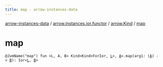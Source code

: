 ```yaml
---
title: map - arrow-instances-data
---
```


[arrow-instances-data](../../index.html) / [arrow.instances.ior.functor](../index.html) / [arrow.Kind](index.html) / [map](./map.html)

# map

`@JvmName("map") fun <L, A, B> Kind<Kind<ForIor, `[`L`](map.html#L)`>, `[`A`](map.html#A)`>.map(arg1: (`[`A`](map.html#A)`) -> `[`B`](map.html#B)`): Ior<`[`L`](map.html#L)`, `[`B`](map.html#B)`>`